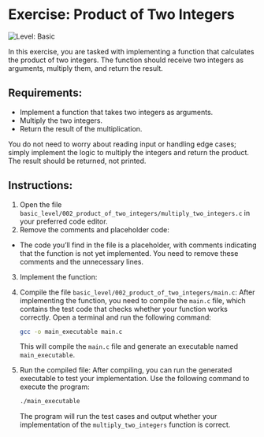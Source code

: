 # Exercise: Product of Two Integers

![Level: Basic](https://img.shields.io/badge/Level-Basic-brightgreen)

In this exercise, you are tasked with implementing a function that calculates the product of two integers. The function should receive two integers as arguments, multiply them, and return the result.

## Requirements:
- Implement a function that takes two integers as arguments.
- Multiply the two integers.
- Return the result of the multiplication.

You do not need to worry about reading input or handling edge cases; simply implement the logic to multiply the integers and return the product. The result should be returned, not printed.



## Instructions:
1. Open the file `basic_level/002_product_of_two_integers/multiply_two_integers.c` in your preferred code editor.
2. Remove the comments and placeholder code:
  - The code you’ll find in the file is a placeholder, with comments indicating that the function is not yet implemented. You need to remove these comments and the unnecessary lines.
3. Implement the function:

4. Compile the file `basic_level/002_product_of_two_integers/main.c`:
    After implementing the function, you need to compile the `main.c` file, which contains the test code that checks whether your function works correctly. Open a terminal and run the following command:
    ```bash
    gcc -o main_executable main.c
    ```
    This will compile the `main.c` file and generate an executable named `main_executable`.

5. Run the compiled file:
    After compiling, you can run the generated executable to test your implementation. Use the following command to execute the program:
    ```bash
    ./main_executable
    ```
    The program will run the test cases and output whether your implementation of the `multiply_two_integers` function is correct.

